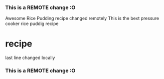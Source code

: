 ### This is a REMOTE change :O
Awesome Rice Pudding recipe
changed remotely
This is the bext pressure cooker rice puddig recipe
# recipe
last line changed locally
### This is a REMOTE change :O
